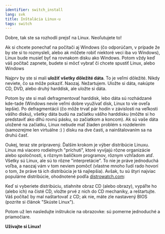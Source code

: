 ```yaml
---
identifier: switch_install
lang: svk
title: Inštalácia Linux-u
tags: switch
---
```


Dobre, tak ste sa rozhodli prejsť na Linux. Neoľutujete to!

Ak si chcete ponechať na počítači aj Windows (čo odporúčam, v prípade že by ste si to rozmysleli, alebo ak môžete robiť niektoré veci iba vo Windows), Linux bude musieť byť na rovnakom disku ako Windows. Potom vždy keď váš počítač zapnete, budete si môcť vybrať či chcete spustiť Linux, alebo Windows

Najprv by ste si mali <b>uložiť všetky dôležité dáta</b>. To je veľmi dôležité. Nikdy neviete, čo sa môže pokaziť. Naozaj. Nežartujem. Uložte si dáta, nakúpte CD, DVD, alebo druhý harddisk, ale uložte si dáta.

Potom by ste si mali defragmentovať harddisk, lebo dáta sú rozhádzané kde-tade (Windows nevie veľmi dobre využívať disk, Linux to vie oveľa lepšie). Po defragmentácii (čo môže trvať pár hodín v závislosti na veľkosti vášho disku), všetky dáta budú na začiatku vášho harddisku (môžte si ho predstaviť ako dlhú rovnú pásku, so začiatkom a koncom). Ak sú vaše dáta uložené na začiatku, Linux nebude mať žiaden problém s rozdelením (samozrejme len virtuálne :) ) disku na dve časti, a nainštalovaním sa na druhú časť.

Oukej, teraz ste pripravený. Ďalším krokom je výber distribúcie Linuxu. Linux má viacero rodielnych "príchutí", ktoré vyvíjajú rôzne organizácie alebo spoločnosti, s rôznym balíčkom programov, rôznym vzhľadom atď. Všetky sú Linux, ale sú to rôzne "interpretácie". To nie je práve jednoduchá voľba, a naozaj vám v tom neviem pomôcť (vlastne mnoho ľudí rado hovorí o tom, že práve tá ich distribúcia je tá najlepšia). Avšak, tu sú štyri najviac populárne distribúcie, ohodnotené podľa <a 
href="http://www.distrowatch.com">distrowatch.com</a>:

<? make_distros_table() ?>

Keď si vyberiete distribúciu, stiahnite obraz CD (alebo obrazy), vypáľte ho (alebo ich) na čisté CD, vložte prvé z nich do CD mechaniky, a reštartujte. Váš počítač by mal naštartovať z CD; ak nie, máte zle nastavený BIOS (pozrite si článok "Skúste Linux").

Potom už len nasledujte inštrukcie na obrazovke: sú pomerne jednoduché a priamočiare.

<b>Užívajte si Linux!</b>

